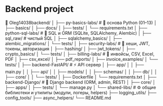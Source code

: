 # Backend project
📂 Oleg14038backend/
│
├── py-basics-labs/           # 🧩 основа Python (01–13)
│   ├── basics/
│   ├── docs/
│   ├── tests/
│   └── requirements.txt
│
├── python-sql-labs/          # 🧮 SQL и ORM (SQLite, SQLAlchemy, Alembic)
│   ├── sql_raw/              # чистый SQL
│   ├── sqlalchemy_basics/
│   ├── alembic_migrations/
│   └── tests/
│
├── security-labs/            # 🔐 хеши, JWT, токены, авторизация
│   ├── hashing/
│   ├── jwt_tokens/
│   ├── crypto_basics/
│   └── tests/
│
├── billing-labs/             # 💼 инвойсы, CSV, Excel, PDF
│   ├── csv_excel/
│   ├── pdf_reports/
│   ├── invoice_examples/
│   └── tests/
│
├── backend-FastAPI/          # ⚡ API сервер
│   ├── app/
│   │   ├── main.py
│   │   ├── api/
│   │   ├── models/
│   │   ├── schemas/
│   │   ├── db/
│   │   ├── core/
│   │   └── tests/
│   ├── Dockerfile
│   └── requirements.txt
│
├── backend-Django/           # 🧱 Django backend (ORM, admin, REST)
│   ├── core/
│   ├── apps/
│   ├── tests/
│   └── manage.py
│
└── shared-libs/              # ⚙️ общие библиотеки и утилиты (модули, логеры, helpers)
    ├── logging_utils/
    ├── config_tools/
    ├── async_helpers/
    └── README.md
